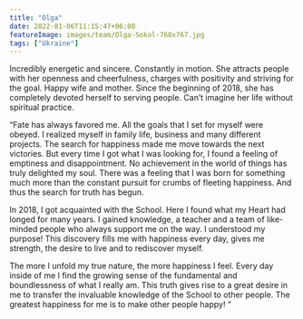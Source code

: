 ```yaml
---
title: "Olga"
date: 2022-01-06T11:15:47+06:00
featureImage: images/team/Olga-Sokol-768x767.jpg
tags: ["Ukraine"]
---
```


Incredibly energetic and sincere. Constantly in motion. She attracts people with her openness and cheerfulness, charges with positivity and striving for the goal. Happy wife and mother. Since the beginning of 2018, she has completely devoted herself to serving people. Can’t imagine her life without spiritual practice.

“Fate has always favored me. All the goals that I set for myself were obeyed. I realized myself in family life, business and many different projects. The search for happiness made me move towards the next victories. But every time I got what I was looking for, I found a feeling of emptiness and disappointment. No achievement in the world of things has truly delighted my soul. There was a feeling that I was born for something much more than the constant pursuit for crumbs of fleeting happiness. And thus the search for truth has begun.

In 2018, I got acquainted with the School. Here I found what my Heart had longed for many years. I gained knowledge, a teacher and a team of like-minded people who always support me on the way. I understood my purpose! This discovery fills me with happiness every day, gives me strength, the desire to live and to rediscover myself.

The more I unfold my true nature, the more happiness I feel. Every day inside of me I find the growing sense of the fundamental and boundlessness of what I really am. This truth gives rise to a great desire in me to transfer the invaluable knowledge of the School to other people. The greatest happiness for me is to make other people happy! “
